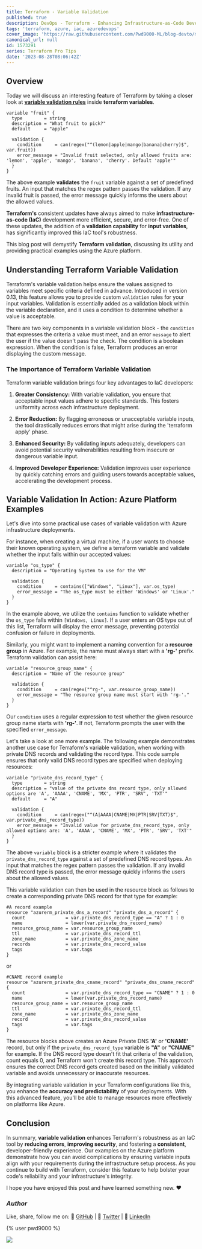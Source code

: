 ```yaml
---
title: Terraform - Variable Validation
published: true
description: DevOps - Terraform - Enhancing Infrastructure-as-Code Development using Variable Validation
tags: 'terraform, azure, iac, azuredevops'
cover_image: 'https://raw.githubusercontent.com/Pwd9000-ML/blog-devto/main/posts/2023/DevOps-Terraform-Variable-Validation/assets/main-tf-tips.png'
canonical_url: null
id: 1573291
series: Terraform Pro Tips
date: '2023-08-28T08:06:42Z'
---
```


## Overview

Today we will discuss an interesting feature of Terraform by taking a closer look at **[variable validation rules](https://developer.hashicorp.com/terraform/language/values/variables#custom-validation-rules)** inside **terraform variables**.

```hcl
variable "fruit" {
  type        = string
  description = "What fruit to pick?"
  default     = "apple"

  validation {
    condition     = can(regex("^(lemon|apple|mango|banana|cherry)$", var.fruit))
    error_message = "Invalid fruit selected, only allowed fruits are: 'lemon', 'apple', 'mango', 'banana', 'cherry'. Default 'apple'"
  }
}
```

The above example **validates** the `fruit` variable against a set of predefined fruits. An input that matches the regex pattern passes the validation. If any invalid fruit is passed, the error message quickly informs the users about the allowed values.

**Terraform's** consistent updates have always aimed to make **infrastructure-as-code (IaC)** development more efficient, secure, and error-free. One of these updates, the addition of a **validation capability** for **input variables**, has significantly improved this IaC tool's robustness.

This blog post will demystify **Terraform validation**, discussing its utility and providing practical examples using the Azure platform.

## Understanding Terraform Variable Validation

Terraform's variable validation helps ensure the values assigned to variables meet specific criteria defined in advance. Introduced in version 0.13, this feature allows you to provide custom `validation` rules for your input variables. Validation is essentially added as a validation block within the variable declaration, and it uses a condition to determine whether a value is acceptable.

There are two key components in a variable validation block - the `condition` that expresses the criteria a value must meet, and an error `message` to alert the user if the value doesn't pass the check. The condition is a boolean expression. When the condition is false, Terraform produces an error displaying the custom message.

### The Importance of Terraform Variable Validation

Terraform variable validation brings four key advantages to IaC developers:

1. **Greater Consistency:** With variable validation, you ensure that acceptable input values adhere to specific standards. This fosters uniformity across each infrastructure deployment.

2. **Error Reduction:** By flagging erroneous or unacceptable variable inputs, the tool drastically reduces errors that might arise during the 'terraform apply' phase.

3. **Enhanced Security:** By validating inputs adequately, developers can avoid potential security vulnerabilities resulting from insecure or dangerous variable input.

4. **Improved Developer Experience:** Validation improves user experience by quickly catching errors and guiding users towards acceptable values, accelerating the development process.

## Variable Validation In Action: Azure Platform Examples

Let's dive into some practical use cases of variable validation with Azure infrastructure deployments.

For instance, when creating a virtual machine, if a user wants to choose their known operating system, we define a terraform variable and validate whether the input falls within our accepted values:

```hcl
variable "os_type" {
  description = "Operating System to use for the VM"

  validation {
    condition     = contains(["Windows", "Linux"], var.os_type)
    error_message = "The os_type must be either 'Windows' or 'Linux'."
  }
}
```

In the example above, we utilize the `contains` function to validate whether the `os_type` falls within `[Windows, Linux]`. If a user enters an OS type out of this list, Terraform will display the error message, preventing potential confusion or failure in deployments.

Similarly, you might want to implement a naming convention for a **resource group** in Azure. For example, the name must always start with a **'rg-'** prefix. Terraform validation can assist here:

```hcl
variable "resource_group_name" {
  description = "Name of the resource group"

  validation {
    condition     = can(regex("^rg-", var.resource_group_name))
    error_message = "The resource group name must start with 'rg-'."
  }
}
```

Our `condition` uses a regular expression to test whether the given resource group name starts with **'rg-'**. If not, Terraform prompts the user with the specified `error_message`.

Let's take a look at one more example. The following example demonstrates another use case for Terraform's variable validation, when working with private DNS records and validating the record type. This code sample ensures that only valid DNS record types are specified when deploying resources:

```hcl
variable "private_dns_record_type" {
  type        = string
  description = "value of the private dns record type, only allowed options are 'A', 'AAAA', 'CNAME', 'MX', 'PTR', 'SRV', 'TXT'"
  default     = "A"

  validation {
    condition     = can(regex("^(A|AAAA|CNAME|MX|PTR|SRV|TXT)$", var.private_dns_record_type))
    error_message = "Invalid value for private_dns_record_type, only allowed options are: 'A', 'AAAA', 'CNAME', 'MX', 'PTR', 'SRV', 'TXT'"
  }
}
```

The above `variable` block is a stricter example where it validates the `private_dns_record_type` against a set of predefined DNS record types. An input that matches the regex pattern passes the validation. If any invalid DNS record type is passed, the error message quickly informs the users about the allowed values.

This variable validation can then be used in the resource block as follows to create a corresponding private DNS record for that type for example:

```hcl
#A record example
resource "azurerm_private_dns_a_record" "private_dns_a_record" {
  count               = var.private_dns_record_type == "A" ? 1 : 0
  name                = lower(var.private_dns_record_name)
  resource_group_name = var.resource_group_name
  ttl                 = var.private_dns_record_ttl
  zone_name           = var.private_dns_zone_name
  records             = var.private_dns_record_value
  tags                = var.tags
}
```

or

```hcl
#CNAME record example
resource "azurerm_private_dns_cname_record" "private_dns_cname_record" {
  count               = var.private_dns_record_type == "CNAME" ? 1 : 0
  name                = lower(var.private_dns_record_name)
  resource_group_name = var.resource_group_name
  ttl                 = var.private_dns_record_ttl
  zone_name           = var.private_dns_zone_name
  record              = var.private_dns_record_value
  tags                = var.tags
}
```

The resource blocks above creates an Azure Private DNS **'A'** or **'CNAME'** record, but only if the `private_dns_record_type` variable is **"A"** or **"CNAME"** for example. If the DNS record type doesn't fit that criteria of the validation, count equals 0, and Terraform won't create this record type. This approach ensures the correct DNS record gets created based on the initially validated variable and avoids unnecessary or inaccurate resources.

By integrating variable validation in your Terraform configurations like this, you enhance the **accuracy and predictability** of your deployments. With this advanced feature, you'll be able to manage resources more effectively on platforms like Azure.

## Conclusion

In summary, **variable validation** enhances Terraform's robustness as an IaC tool by **reducing errors**, **improving security**, and fostering a **consistent**, developer-friendly experience. Our examples on the Azure platform demonstrate how you can avoid complications by ensuring variable inputs align with your requirements during the infrastructure setup process. As you continue to build with Terraform, consider this feature to help bolster your code's reliability and your infrastructure's integrity.

I hope you have enjoyed this post and have learned something new. :heart:

### _Author_

Like, share, follow me on: :octopus: [GitHub](https://github.com/Pwd9000-ML) | :penguin: [Twitter](https://twitter.com/pwd9000) | :space_invader: [LinkedIn](https://www.linkedin.com/in/marcel-l-61b0a96b/)

{% user pwd9000 %}

<a href="https://www.buymeacoffee.com/pwd9000"><img src="https://img.buymeacoffee.com/button-api/?text=Buy me a coffee&emoji=&slug=pwd9000&button_colour=FFDD00&font_colour=000000&font_family=Cookie&outline_colour=000000&coffee_colour=ffffff"></a>
